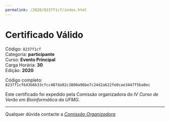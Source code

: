 ```yaml
---
permalink: /2020/8237f1cf/index.html
---
```


# Certificado Válido

Código: `8237f1cf`<br>
Categoria: **participante**<br>
Curso: **Evento Principal**<br>
Carga Horária: **30**<br>
Edição: **2020**<br>


Código completo: `8237f1cf643b6b33cfcc487da92c3800a96be7c24d2a622fe0cae3447f5ba0ec`


Este certificado foi expedido pela Comissão organizadora do *IV Curso de Verão em Bioinformática da UFMG*.

----

Qualquer dúvida contacte a [_Comissão Organizadora_](<mailto:cursobioinfoufmg@gmail.com$subject=[Certificados]>)

